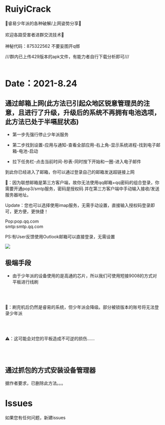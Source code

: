 # RuiyiCrack
🔔睿易少年派的各种破解/上网姿势分享🔔
</br> </br>
欢迎各路受害者进群交流技术📣
</br> </br>
神秘代码：875322562 不要妄图开q绑

///群内已上传429版本的apk文件，有能力者自行下载分析即可///
</br> </br>

# Date：2021-8.24

## 通过邮箱上网(此方法已引起众地区锐意管理员的注意，且进行了升级，升级后的系统不再拥有电池选项，此方法已处于半嗝屁状态)

* 第一步先强行停止少年派服务

* 第二步找到设置-应用与通知-查看全部应用-右上角-显示系统进程-找到电子邮箱-电池-启动

* 拉下任务栏-点击当前时间-秒表-同时按下开始和一圈-进入电子邮件

到此你已经进入了邮箱，你可以通过登录自己的邮箱发送超链接上网

🔔：因为联想邮箱是第三方客户端，故你无法使用qq邮箱+qq密码的组合登录，你需要开通pop3/smtp服务，密码是授权码
并在第三方客户端中手动输入接收/发送服务器地址。

Update：您也可以选择使用imap服务，无需手动设置，直接输入授权码登录即可，更方便，更快捷！

Pop:pop.qq.com </br>
smtp:smtp.qq.com </br>

PS:有User反馈使用Outlook邮箱可以直接登录，无需设置


![](https://ftp.bmp.ovh/imgs/2021/06/703c4769ba15f515.jpeg)

## 极端手段

* 由于少年派的设备使用的是高通的芯片，所以我们可使用短接9008的方式对平板进行线刷

</br> </br>

🔔：刷完机后仍然是睿易的系统，但少年派会降级。部分被锁版本的账号将无法登录少年派

</br> </br>

⚠️：这可能会对您的平板造成不可逆的损伤……

</br> </br>

## 通过抓包的方式安装设备管理器
据作者要求，已删除此方法。。。

# Issues
如果您有任何问题，新建issues

